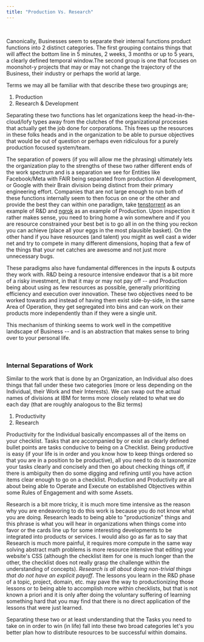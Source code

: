 ```yaml
---
title: "Production Vs. Research"
---
```


​

Canonically, Businesses seem to separate their internal functions product functions into 2 distinct categories. The first grouping contains things that will affect the bottom line in 5 minutes, 2 weeks, 3 months or up to 5 years, a clearly defined temporal window.The second group is one that focuses on moonshot-y projects that may or may not change the trajectory of the Business, their industry or perhaps the world at large.

Terms we may all be familiar with that describe these two groupings are;

1. Production
2. Research & Development

Separating these two functions has let organizations keep the head-in-the-cloud/lofy types away from the clutches of the organizational processes that actually get the job done for corporations. This frees up the resources in these folks heads and in the organization to be able to pursue objectives that would be out of question or perhaps even ridiculous for a purely production focused system/team.

The separation of powers (if you will allow me the phrasing) ultimately lets the organization play to the strengths of these two rather different ends of the work spectrum and is a separation we see for Entities like Facebook/Meta with FAIR being separated from production AI development, or Google with their Brain division being distinct from their primary engineering effort. Companies that are not large enough to run both of these functions internally seem to then focus on one or the other and provide the best they can within one paradigm, take [tenstorrent](https://tenstorrent.com/) as an example of R&D and [ngrok](https://ngrok.com/) as an example of Production. Upon inspection it rather makes sense, you need to bring home a win somewhere and if you are resource constrained your best bet is to go all in on the thing you reckon you can achieve (place all your eggs in the most plausible basket). On the other hand if you have resources (and talent) you might as well cast a wider net and try to compete in many different dimensions, hoping that a few of the things that your net catches are awesome and not just more unnecessary bugs.

These paradigms also have fundamental differences in the inputs & outputs they work with. R&D being a resource intensive endeavor that is a bit more of a risky investment, in that it may or may not pay off -- and Production being about using as few resources as possible, generally prioritizing efficiency and execution over innovation. These two objectives need to be worked towards and instead of having them exist side-by-side, in the same Area of Operation, they get segregated into bins and can work on their products more independently than if they were a single unit.

This mechanism of thinking seems to work well in the competitive landscape of Business -- and is an abstraction that makes sense to bring over to your personal life.

​

### Internal Separations of Work

Similar to the work that is done by an Organization, an Individual also does things that fall under these two categories (more or less depending on the Individual, their Work and their Interests). We can swap out the actual names of divisions at IBM for terms more closely related to what we do each day (that are roughly analogous to the Biz terms)

1. Productivity
2. Research

Productivity for the Individual basically encompasses all of the items on your checklist. Tasks that are accompanied by or exist as clearly defined bullet points are tasks conducive to being on a Checklist. Being productive is easy (if your life is in order and you know how to keep things ordered so that you are in a position to be productive), all you need to do is taxonomize your tasks clearly and concisely and then go about checking things off, if there is ambiguity then do some digging and refining until you have action items clear enough to go on a checklist. Production and Productivity are all about being able to Operate and Execute on established Objectives within some Rules of Engagement and with some Assets.

Research is a bit more tricky, it is much more time intensive as the reason why you are endeavoring to do this work is because you do not know what you are doing. Research leads to being able to "productionize" things and this phrase is what you will hear in organizations when things come into favor or the cards line up for some interesting developments to be integrated into products or services. I would also go as far as to say that Research is much more painful, it requires more compute in the same way solving abstract math problems is more resource intensive that editing your website's CSS (although the checklist item for one is much longer than the other, the checklist does not really grasp the challenge within the understanding of concepts). _Research is all about doing non-trivial things that do not have an explicit payoff_. The lessons you learn in the R&D phase of a topic, project, domain, etc. may pave the way to productionizing those lessons or to being able to accomplish more within checklists, but that is not known a priori and it is only after doing the voluntary suffering of learning something hard that you may find that there is no direct application of the lessons that were just learned.

Separating these two or at least understanding that the Tasks you need to take on in order to win (in life) fall into these two broad categories let's you better plan how to distribute resources to be successful within domains.

​
